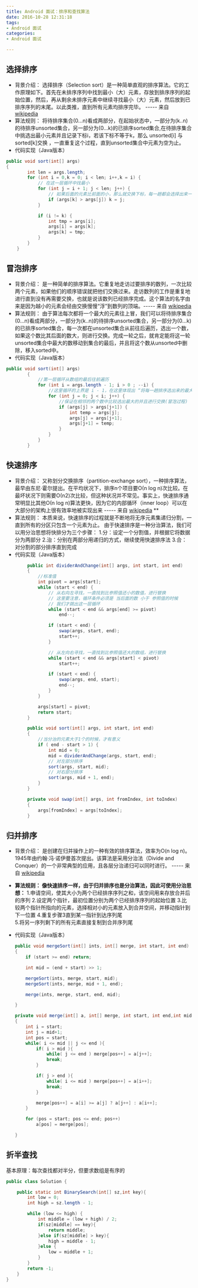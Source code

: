 ```yaml
---
title: Android 面试：排序和查找算法
date: 2016-10-28 12:31:18
tags:
- Android 面试
categories:
- Android 面试

---
```

## 选择排序

- 背景介绍： 选择排序（Selection sort）是一种简单直观的排序算法。它的工作原理如下。首先在未排序序列中找到最小（大）元素，存放到排序序列的起始位置，然后，再从剩余未排序元素中继续寻找最小（大）元素，然后放到已排序序列的末尾。以此类推，直到所有元素均排序完毕。 ----- 来自 [wikipedia](https://zh.wikipedia.org/wiki/%E9%80%89%E6%8B%A9%E6%8E%92%E5%BA%8F) 
- 算法规则： 将待排序集合(0...n)看成两部分，在起始状态中，一部分为(k..n)的待排序unsorted集合，另一部分为(0...k)的已排序sorted集合,在待排序集合中挑选出最小元素并且记录下标i，若该下标不等于k，那么 unsorted[i] 与 sorted[k]交换 ，一直重复这个过程，直到unsorted集合中元素为空为止。 
- 代码实现（Java版本）

```java
public void sort(int[] args) 
{
        int len = args.length;
        for (int i = 0,k = 0; i < len; i++,k = i) {
            // 在这一层循环中找最小
            for (int j = i + 1; j < len; j++) {
                // 如果后面的元素比前面的小，那么就交换下标，每一趟都会选择出来一个最小值的下标
                if (args[k] > args[j]) k = j;
            }

            if (i != k) {
                int tmp = args[i];
                args[i] = args[k];
                args[k] = tmp;
            }
        }
    }
```
## 冒泡排序

- 背景介绍： 是一种简单的排序算法。它重复地走访过要排序的数列，一次比较两个元素，如果他们的顺序错误就把他们交换过来。走访数列的工作是重复地进行直到没有再需要交换，也就是说该数列已经排序完成。这个算法的名字由来是因为越小的元素会经由交换慢慢“浮”到数列的顶端。----- 来自 [wikipedia](https://zh.wikipedia.org/wiki/%E5%86%92%E6%B3%A1%E6%8E%92%E5%BA%8F) 
- 算法规则： 由于算法每次都将一个最大的元素往上冒，我们可以将待排序集合(0...n)看成两部分，一部分为(k..n)的待排序unsorted集合，另一部分为(0...k)的已排序sorted集合，每一次都在unsorted集合从前往后遍历，选出一个数，如果这个数比其后面的数大，则进行交换。完成一轮之后，就肯定能将这一轮unsorted集合中最大的数移动到集合的最后，并且将这个数从unsorted中删除，移入sorted中。
- 代码实现（Java版本）

```java
public void sort(int[] args) 
        {
            //第一层循环从数组的最后往前遍历
            for (int i = args.length - 1; i > 0 ; --i) {
                //这里循环的上界是 i - 1，在这里体现出 “将每一趟排序选出来的最大的数从sorted中移除”
                for (int j = 0; j < i; j++) {
                    //保证在相邻的两个数中比较选出最大的并且进行交换(冒泡过程)
                    if (args[j] > args[j+1]) {
                        int temp = args[j];
                        args[j] = args[j+1];
                        args[j+1] = temp;
                    }
                }
            }
        }
```

## 快速排序

- 背景介绍： 又称划分交换排序（partition-exchange sort），一种排序算法，最早由东尼·霍尔提出。在平均状况下，排序n个项目要Ο(n log n)次比较。在最坏状况下则需要Ο(n2)次比较，但这种状况并不常见。事实上，快速排序通常明显比其他Ο(n log n)算法更快，因为它的内部循环（inner loop）可以在大部分的架构上很有效率地被实现出来 ----- 来自 [wikipedia](https://zh.wikipedia.org/wiki/%E5%86%92%E6%B3%A1%E6%8E%92%E5%BA%8F)  **
- 算法规则： 本质来说，快速排序的过程就是不断地将无序元素集递归分割，一直到所有的分区只包含一个元素为止。 
   由于快速排序是一种分治算法，我们可以用分治思想将快排分为三个步骤：
   1.分：设定一个分割值，并根据它将数据分为两部分
   2.治：分别在两部分用递归的方式，继续使用快速排序法 
   3.合：对分割的部分排序直到完成 
- 代码实现（Java版本）

```java
        public int dividerAndChange(int[] args, int start, int end) 
        {   
            //标准值
            int pivot = args[start];
            while (start < end) {
                // 从右向左寻找，一直找到比参照值还小的数值，进行替换
                // 这里要注意，循环条件必须是 当后面的数 小于 参照值的时候
                // 我们才跳出这一层循环
                while (start < end && args[end] >= pivot)
                    end--;

                if (start < end) {
                    swap(args, start, end);
                    start++;
                }

                // 从左向右寻找，一直找到比参照值还大的数组，进行替换
                while (start < end && args[start] < pivot)
                    start++;

                if (start < end) {
                    swap(args, end, start);
                    end--;
                }
            }

            args[start] = pivot;
            return start;
        }

        public void sort(int[] args, int start, int end) 
        {
            //当分治的元素大于1个的时候，才有意义
            if ( end - start > 1) {
                int mid = 0;
                mid = dividerAndChange(args, start, end);
                // 对左部分排序
                sort(args, start, mid);
                // 对右部分排序
                sort(args, mid + 1, end);
            }
        }

        private void swap(int[] args, int fromIndex, int toIndex) 
        {
            args[fromIndex] = args[toIndex];
        }
```

## 归并排序

- 背景介绍： 是创建在归并操作上的一种有效的排序算法，效率为O(n log n)。1945年由约翰·冯·诺伊曼首次提出。该算法是采用分治法（Divide and Conquer）的一个非常典型的应用，且各层分治递归可以同时进行。 ----- 来自 [wikipedia](https://zh.wikipedia.org/wiki/%E5%BD%92%E5%B9%B6%E6%8E%92%E5%BA%8F) 

- **算法规则： 像快速排序一样，由于归并排序也是分治算法，因此可使用分治思想：**
   1.申请空间，使其大小为两个已经排序序列之和，该空间用来存放合并后的序列
   2.设定两个指针，最初位置分别为两个已经排序序列的起始位置 
   3.比较两个指针所指向的元素，选择相对小的元素放入到合并空间，并移动指针到下一位置 
   4.重复步骤3直到某一指针到达序列尾  
   5.将另一序列剩下的所有元素直接复制到合并序列尾

- 代码实现（Java版本）

  ```java
  public void mergeSort(int[] ints, int[] merge, int start, int end) 
  {
      if (start >= end) return;

      int mid = (end + start) >> 1;

      mergeSort(ints, merge, start, mid);
      mergeSort(ints, merge, mid + 1, end);

      merge(ints, merge, start, end, mid);

  }

  private void merge(int[] a, int[] merge, int start, int end,int mid) 
  {
      int i = start;
      int j = mid+1;
      int pos = start;
      while( i <= mid || j <= end ){
          if( i > mid ){
              while( j <= end ) merge[pos++] = a[j++];
              break;
          }

          if( j > end ){
              while( i <= mid ) merge[pos++] = a[i++];
              break;
          }

          merge[pos++] = a[i] >= a[j] ? a[j++] : a[i++];
      }

      for (pos = start; pos <= end; pos++)
          a[pos] = merge[pos];

  }
  ```

## 折半查找

基本原理：每次查找都对半分，但要求数组是有序的

```java
public class Solution {

    public static int BinarySearch(int[] sz,int key){
        int low = 0;
        int high = sz.length - 1;

        while (low <= high) {
            int middle = (low + high) / 2;
            if(sz[middle] == key){
                return middle;
            }else if(sz[middle] > key){
                high = middle - 1;
            }else {
                low = middle + 1;
            }
        }
        return -1;
    }
}
```

